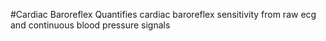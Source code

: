 #Cardiac Baroreflex 
Quantifies cardiac baroreflex sensitivity from raw ecg and continuous blood pressure signals 


